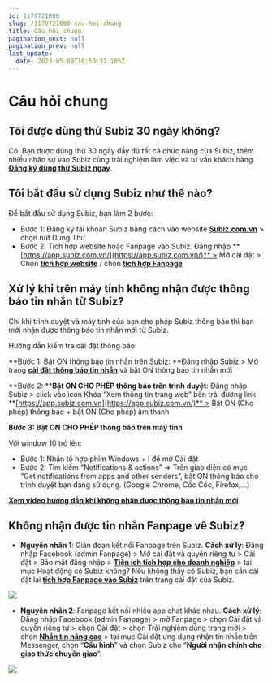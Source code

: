 ```yaml
---
id: 1179721080
slug: /1179721080-cau-hoi-chung
title: Câu hỏi chung
pagination_next: null
pagination_prev: null
last_update:
  date: 2023-05-09T10:50:31.105Z
---
```


# Câu hỏi chung

## Tôi được dùng thử Subiz 30 ngày không?


Có. Bạn được dùng thử 30 ngày đầy đủ tất cả chức năng của Subiz, thêm nhiều nhân sự vào Subiz cùng trải nghiệm làm việc và tư vấn khách hàng. **[Đăng ký dùng thử Subiz ngay](https://app.subiz.com.vn/register)**.
## Tôi bắt đầu sử dụng Subiz như thế nào?


Để bắt đầu sử dụng Subiz, bạn làm 2 bước:

- Bước 1: Đăng ký tài khoản Subiz bằng cách vào website **[Subiz.com.vn](https://subiz.com.vn/vi/)** > chọn nút Dùng Thử
- Bước 2: Tích hợp website hoặc Fanpage vào Subiz. Đăng nhập **[https://app.subiz.com.vn/](https://app.subiz.com.vn/)** > Mở cài đặt > Chọn **[tích hợp website](https://app.subiz.com.vn/website/install)** / chọn **[tích hợp Fanpage](https://app.subiz.com.vn/settings/messenger)**
## Xử lý khi trên máy tính không nhận được thông báo tin nhắn từ Subiz?


Chỉ khi trình duyệt và máy tính của bạn cho phép Subiz thông báo thì bạn mới nhận được thông báo tin nhắn mới từ Subiz.



Hướng dẫn kiểm tra cài đặt thông báo:



**Bước 1: Bật ON thông báo tin nhắn trên Subiz: **Đăng nhập Subiz > Mở trang **[cài đặt thông báo tin nhắn](https://app.subiz.com.vn/profile/setting-notification)** và bật ON thông báo tin nhắn mới



**Bước 2: ****Bật ON CHO PHÉP thông báo trên trình duyệt**: Đăng nhập Subiz > click vào icon Khóa “Xem thông tin trang web” bên trái đường link **[https://app.subiz.com.vn](https://app.subiz.com.vn/)** > Bật ON (Cho phép) thông báo + bật ON (Cho phép) âm thanh



**Bước 3: Bật ON CHO PHÉP thông báo trên máy tính**

Với window 10 trở lên: 

- Bước 1: Nhấn tổ hợp phím Windows + I để mở Cài đặt
- Bước 2: Tìm kiếm “Notifications & actions” => Trên giao diện có mục “Get notifications from apps and other senders”, bật ON thông báo cho trình duyệt bạn đang sử dụng. (Google Chrome, Cốc Cốc, Firefox,...)

**[Xem video hướng dẫn khi không nhận được thông báo tin nhắn mới](https://www.youtube.com/watch?v=usDLQp7IqHE)**
## Không nhận được tin nhắn Fanpage về Subiz?


- **Nguyên nhân 1**: Gián đoạn kết nối Fanpage trên Subiz. **Cách xử lý**: Đăng nhập Facebook (admin Fanpage) > Mở cài đặt và quyền riêng tư > Cài đặt > Bảo mật đăng nhập > **[Tiện ích tích hợp cho doanh nghiệp](https://www.facebook.com/settings?tab=business_tools&section=active)** > tại mục Hoạt động có Subiz không? Nếu không thấy có Subiz, bạn cần cài đặt lại **[tích hợp Fanpage vào Subiz](https://app.subiz.com.vn/settings/messenger)** trên trang cài đặt của Subiz.




![](https://vcdn.subiz-cdn.com/file/firsfrxoojbqcydeebrn_acpxkgumifuoofoosble)




- **Nguyên nhân 2**: Fanpage kết nối nhiều app chat khác nhau. **Cách xử lý**: Đăng nhập Facebook (admin Fanpage) > mở Fanpage > chọn Cài đặt và quyền riêng tư > chọn Cài đặt > chọn Trải nghiệm dùng trang mới > chọn **[Nhắn tin nâng cao](https://www.facebook.com/settings?tab=advanced_messaging)** > tại mục Cài đặt ưng dụng nhận tin nhắn trên Messenger, chọn “**Cấu hình**” và chọn Subiz cho “**Người nhận chính cho giao thức chuyển giao**”.




![](https://vcdn.subiz-cdn.com/file/firsfrxoqvoaxpbtbyng_acpxkgumifuoofoosble)